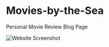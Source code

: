 # Movies-by-the-Sea
Personal Movie Review Blog Page

![Website Screenshot](static/images/movies_SS.png/?raw=true "Optional Title")


